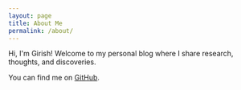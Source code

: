 ```yaml
---
layout: page
title: About Me
permalink: /about/
---
```


Hi, I'm Girish! Welcome to my personal blog where I share research, thoughts, and discoveries.

You can find me on [GitHub](https://github.com/giri-sh).